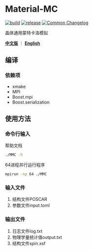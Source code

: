 # Material-MC

[![build](https://github.com/yaozhenghangma/Material-MC/actions/workflows/main.yml/badge.svg)](https://github.com/yaozhenghangma/Material-MC)
[![release](https://img.shields.io/github/release/yaozhenghangma/Material-MC)](https://github.com/yaozhenghangma/Material-MC/releases)
[![Common Changelog](https://common-changelog.org/badge.svg)](https://github.com/yaozhenghangma/Material-MC/blob/main/CHANGELOG.md)

晶体通用蒙特卡洛模拟

[**中文版**](./README_ZH.md) ｜ [**English**](./README.md)

## 编译
### 依赖项
- xmake
- MPI
- Boost.mpi
- Boost.serialization
### 

## 使用方法
### 命令行输入
帮助文档
```bash
./MMC -h
```
64进程并行运行程序
```bash
mpirun -np 64 ./MMC
```

### 输入文件
1. 结构文件POSCAR
2. 参数文件input.toml

### 输出文件
1. 日志文件log.txt
2. 物理学量统计值output.txt
3. 结构文件spin.xsf